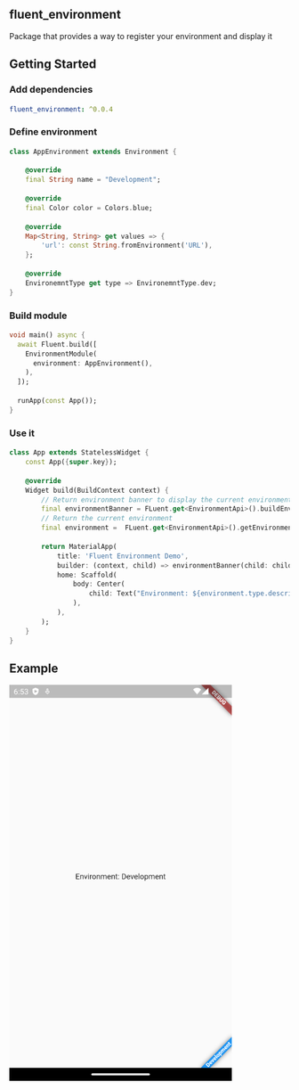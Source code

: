 ## fluent_environment
Package that provides a way to register your environment and display it

## Getting Started

### Add dependencies

```yaml
fluent_environment: ^0.0.4
```

### Define environment

```dart 
class AppEnvironment extends Environment {
    
    @override
    final String name = "Development";

    @override
    final Color color = Colors.blue;

    @override
    Map<String, String> get values => {
        'url': const String.fromEnvironment('URL'),
    };

    @override
    EnvironemntType get type => EnvironemntType.dev;
}
```

### Build module

```dart
void main() async {
  await Fluent.build([
    EnvironmentModule(
      environment: AppEnvironment(),
    ),
  ]);

  runApp(const App());
}
```

### Use it
```dart
class App extends StatelessWidget {
    const App({super.key});

    @override
    Widget build(BuildContext context) {
        // Return environment banner to display the current environment
        final environmentBanner = FLuent.get<EnvironmentApi>().buildEnvironmentBanner;
        // Return the current environment
        final environment =  FLuent.get<EnvironmentApi>().getEnvironment();
        
        return MaterialApp(
            title: 'Fluent Environment Demo',
            builder: (context, child) => environmentBanner(child: child!),
            home: Scaffold(
                body: Center(
                    child: Text("Environment: ${environment.type.description}"),
                ),
            ),
        );
    }
}
```

## Example

<img src="https://raw.githubusercontent.com/aosorio-avilez/flutter_fluent/main/resources/fluent_environment_example.png" width="400" />
